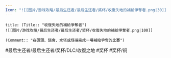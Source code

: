 ```yaml
---
Icon: "![[图片/游戏攻略/最后生还者/最后生还者/奖杯/收復失地的補給爭奪者.png|30]]"
---
```

```ad-common-bronze-trophy
title: (Title:: "收復失地的補給爭奪者")
![[图片/游戏攻略/最后生还者/最后生还者/奖杯/收復失地的補給爭奪者.png|100]]

(Comment:: "在碼頭、議會、水塔或煤礦完成一場補給爭奪的比賽")
```

#最后生还者/最后生还者/奖杯/DLC/收復之地 #奖杯 #奖杯/铜
